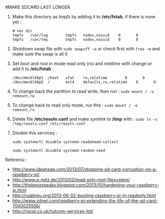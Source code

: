 #MAKE SDCARD LAST LONGER
1.	Make this directory as *tmpfs* by adding it to **/etc/fstab**, if there is none yet :
	```
	# var dir
	tmpfs   /var/log        tmpfs   nodev,nosuid    0       0
	tmpfs   /var/tmp        tmpfs   nodev,nosuid    0       0
	```

2.	Shutdown swap file with `sudo swapoff –a` or check first with `free –m` and make sure the swap is all 0
3.	Set boot and root in mode read only (ro) and *relatime* with change or add it to **/etc/fstab** :
	```
	/dev/mmcblk0p1  /boot   vfat    ro,relatime        0       0
	/dev/mmcblk0p5  /       ext4    defaults,ro,relatime    0       0
	```

4.	To change back the partition to read write, then run : `sudo mount / -o remount,rw`
5.	To change back to read only mode, run this : `sudo mount / -o remount,ro`
6.	Delete file **/etc/resolv.conf** and make *symlink* to **/tmp** with : `sudo ln –s /tmp/resolv.conf /etc/resolv.conf`
7.	*Disable* this services :
	```
	sudo systemctl disable systemd-readahead-collect

	sudo systemctl disable systemd-random-seed
	```
	
Referensi :
-	http://www.ideaheap.com/2013/07/stopping-sd-card-corruption-on-a-raspberry-pi/
-	http://www.a-netz.de/2013/02/read-only-root-filesystem/
-	http://thebeezspeaks.blogspot.com/2013/10/hardening-your-raspberry-pi.html
-	http://ruiabreu.org/2013-06-02-booting-raspberry-pi-in-readonly.html
-	http://www.zdnet.com/raspberry-pi-extending-the-life-of-the-sd-card-7000025556/
-	http://riscpi.co.uk/nutcom-services-ltd/
